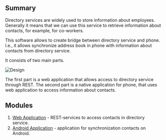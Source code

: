 ## Summary

Directory services are widely used to store information about employees.
Generally it means that we can use this service to retrieve information about contacts, for example, for co-workers.

This software allows to create bridge between directory service and phone.
I.e., it allows synchronize address book in phone with information about contacts from directory service.

It consists of two main parts.

![Design][image:design]

The first part is a web application that allows access to directory service through REST.
The second part is a native application for phone, that uses web application to access information about contacts.

[image:design]: https://github.com/grytsenko/contacts/blob/master/docs/design.png?raw=true


## Modules

1. [Web Application](https://github.com/grytsenko/contacts/blob/master/modules/rest) - REST-services to access contacts in directory service.
1. [Android Application](https://github.com/grytsenko/contacts/blob/master/modules/android-app) - application for synchronization contacts on Android.
